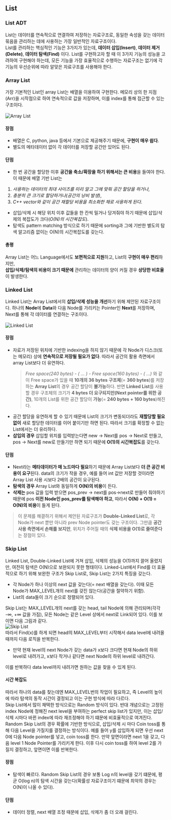 ## List

### List ADT
List는 데이터를 연속적으로 연결하여 저장하는 자료구조로, 동일한 속성을 갖는 데이터 묶음을 관리하는 데에 사용하는 가장 일반적인 자료구조이다.<br> 
List를 관리하는 핵심적인 기능은 3가지가 있는데, **데이터 삽입(Insert)**, **데이터 제거(Delete)**, **데이터 탐색(Find)** 이다. List를 구현하고자 할 때 이 3가지 기능의 성능을 고려하여 구현해야 하는데, 
모든 기능을 가장 효율적으로 수행하는 자료구조는 없기에 각 기능의 우선순위에 따라 알맞은 자료구조를 사용해야 한다.<br>

### Array List
가장 기본적인 List인 array List는 배열을 이용하여 구현한다. 메모리 상의 한 지점(Arr)을 시작점으로 하여 연속적으로 값을 저장하며, 이를 index를 통해 접근할 수 있는 구조이다.<br><br>
![Array List](https://user-images.githubusercontent.com/86412960/147101861-3ded46f3-eef5-40cf-8dee-dd6a3d1cd71e.png)<br>
#### 장점
*  배열은 C, python, java 등에서 기본으로 제공해주기 때문에, **구현이 매우 쉽다**.
*  별도의 메타데이터 없이 각 데이터를 저장할 공간만 있어도 된다.
#### 단점
*  한 번 공간을 할당한 이후 **공간을 축소/확장을 하기 위해서는 큰 비용**을 들여야 한다. 이 때문에 배열 기반 List는 
1) _사용하는 데이터의 최대 사이즈를 미리 알고 그에 맞춰 공간 할당을 하거나_, 
2) _충분히 큰 크기로 할당하거나(공간의 낭비 발생)_, 
3) _C++ vector와 같이 공간 재할당 비용을 최소화한 채로 사용하게 된다_.
*  삽입/삭제 시 해당 위치 이후 값들을 한 칸씩 밀거나 당겨줘야 하기 때문에 삽입/삭제의 복잡도가 크다(_O(N)의 시간복잡도_).
*  탐색도 pattern matching 방식으로 하기 때문에 sorting과 그에 기반한 별도의 탐색 알고리즘 없이는 O(N)의 시간복잡도를 갖는다. 
#### 총평
Array List는 어느 Language에서도 **보편적으로 지원**하고, List의 **구현이 매우 편리**하지만,<br>
**삽입/삭제/탐색의 비용이 크기 때문에** 관리하는 데이터의 양이 커질 경우 **상당한 비효율**이 발생한다.

### Linked List
Linked List는 Array List에서의 **삽입/삭제 성능을 개선**하기 위해 제안된 자료구조이다. 하나의 **Node**에 **Data**와 다음 Node를 가리키는 Pointer인 **Next**를 저장하며, Next를 통해 각 데이터를 연결하는 구조이다.<br><br>
![Linked List](https://user-images.githubusercontent.com/86412960/147103141-eb38ddb9-7bd1-47e0-8106-4303b1190bf3.png)<br>
#### 장점
*  자료가 저장된 위치에 기반한 indexing을 하지 않기 때문에 각 Node가 디스크(또는 메모리) 상에 **연속적으로 저장될 필요가 없다**. 따라서 공간의 활용 측면에서 array List보다 더 유연하다.
   >  _Free space(240 bytes) - ( ... ) - Free space(160 bytes) - ( ...)_ 와 같이 Free space가 있을 때 **10개의 36 bytes 구조체**(= **360 bytes**)를 저장하는 **Array List**의 경우 공간 할당이 **불가능**하다. 반면 **Linked List**를 사용할 경우 구조체의 크기가 **4 bytes 더 요구되지만(Next pointer를 위한 공간)**, 10개의 List를 위한 공간 할당이 **가능**(= **240 bytes + 160 bytes**)해진다.
*  공간 할당을 유연하게 할 수 있기 때문에 List의 크기가 변동되더라도 **재할당할 필요 없이** 새로 할당한 데이터를 이어 붙이기만 하면 된다. 따라서 크기를 확정할 수 없는 List에서는 더 유리하다.
*  **삽입의 경우** 삽입할 위치를 입력받는다면 new -> Next를 pos -> Next로 만들고, pos -> Next를 new로 만들기만 하면 되기 때문에 **O(1)의 시간복잡도**를 갖는다. 
#### 단점
*  Next라는 **메타데이터가 매 노드마다 필요**하기 때문에 Array List보다 **더 큰 공간 비용이 요구**된다. data의 크기가 작을 경우, 예를 들어 int 값만 저장할 것이라면 Array List 사용 시보다 2배의 공간이 요구된다. 
*  **탐색의 경우** Array List와 동일하게 **O(N)의 비용**이 든다. 
*  **삭제는** pos 값을 입력 받으면 pos_prev -> next를 pos->next로 만들어 줘야하기 때문에 pos **이전 Node인 pos_prev를 탐색해야 하고**, 따라서 **O(N) + O(1) = O(N)의 비용**이 들게 된다. 
> 이 문제를 해결하기 위해서 제안된 자료구조가 **Double-Linked List**로, 각 Node가 next 뿐만 아니라 prev Node pointer도 갖는 구조이다. 그만큼 **공간 사용 측면에서 손해를 보지만**, 위치가 주어질 때의 **삭제 비용을 O(1)로 줄여준다**는 장점이 있다.

### Skip List
Linked List, Double-Linked List에 거쳐 삽입, 삭제의 성능을 O(1)까지 끌어 올렸지만, 여전히 탐색은 O(N)으로 보완되지 못한 형태이다. Linked-List에서 Find를 더 효율적으로 하기 위해 보완한 구조가 Skip List로, Skip List는 2가지 특징을 갖는다. 
*  각 Node가 하나 이상의 next 값을 갖는다(= next 배열을 갖는다). 이때 모든 Node가 MAX_LEVEL개의 next를 갖진 않는다(공간을 절약하기 위함). 
*  List의 data들이 크기 순으로 정렬되어 있다.

Skip List는 MAX_LEVEL개의 next를 갖는 head, tail Node에 의해 관리되며(각각 -∞, +∞ 값을 가짐), 모든 Node는 같은 Level 상에서 next로 Link되어 있다. 이를 보이면 다음 그림과 같다. <br>
![Skip List](https://user-images.githubusercontent.com/86412960/147436701-be12321e-cff6-420f-94a5-cd9338472d6a.png)
<br>
따라서 Find(x)를 하게 되면 head의 MAX_LEVEL부터 시작해서 data level에 내려올 때까지 다음 로직을 반복한다.
*  만약 현재 level의 next Node가 갖는 data가 x보다 크다면 현재 Node의 하위 level로 내려가고, x보다 작거나 같다면 next Node의 하위 level로 내려간다.

이를 반복하다 data level까지 내려가면 원하는 값을 찾을 수 있게 된다. <br>
#### 시간 복잡도
따라서 하나의 data를 찾는데엔 MAX_LEVEL번의 작업이 필요하고, 즉 Level의 높이에 따라 탐색의 동작 시간이 결정되고 이는 구현 방식에 따라 다르다. <br>
Skip List에서 많이 채택한 방식으로는 Random 방식이 있다. 반대 개념으로는 고정된 index Node에 정해진 next level을 부여하는 perfect skip list가 있지만, 이는 삽입/삭제 시마다 바뀐 index에 따라 재조정해야 하기 떄문에 비효율적으로 여겨진다. Random Skip List의 경우 확률에 기반한 방식으로, 삽입/삭제 시 마다 Coin toss를 통해 다음 Level을 가질지를 결정하는 방식이다. 예를 들어 y를 삽입하게 되면 우선 next 0에 다음 Node pointer를 넣고, coin toss를 한다. 만약 앞면이라면 next 1을 갖고, 다음 level 1 Node Pointer를 가리키게 한다. 이후 다시 coin toss를 하여 level 2를 가질지 결정하고, 앞면이면 이를 반복한다. 
#### 장점
*  탐색이 빠르다. Random Skip List의 경우 보통 Log n의 level을 갖기 떄문에, 평균 O(log n)의 탐색 시간을 갖는다(확률성 자료구조이기 떄문에 최악의 경우는 O(N)이 나올 수 있다).
#### 단점
*  데이터 정렬, next 배열 조정 때문에 삽입, 삭제가 좀 더 오래 걸린다.  
